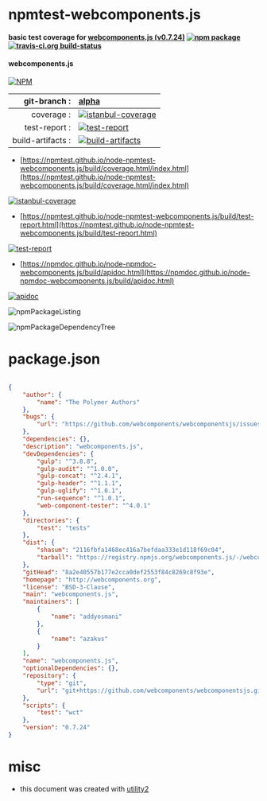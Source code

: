 # npmtest-webcomponents.js

#### basic test coverage for  [webcomponents.js (v0.7.24)](http://webcomponents.org)  [![npm package](https://img.shields.io/npm/v/npmtest-webcomponents.js.svg?style=flat-square)](https://www.npmjs.org/package/npmtest-webcomponents.js) [![travis-ci.org build-status](https://api.travis-ci.org/npmtest/node-npmtest-webcomponents.js.svg)](https://travis-ci.org/npmtest/node-npmtest-webcomponents.js)

#### webcomponents.js

[![NPM](https://nodei.co/npm/webcomponents.js.png?downloads=true&downloadRank=true&stars=true)](https://www.npmjs.com/package/webcomponents.js)

| git-branch : | [alpha](https://github.com/npmtest/node-npmtest-webcomponents.js/tree/alpha)|
|--:|:--|
| coverage : | [![istanbul-coverage](https://npmtest.github.io/node-npmtest-webcomponents.js/build/coverage.badge.svg)](https://npmtest.github.io/node-npmtest-webcomponents.js/build/coverage.html/index.html)|
| test-report : | [![test-report](https://npmtest.github.io/node-npmtest-webcomponents.js/build/test-report.badge.svg)](https://npmtest.github.io/node-npmtest-webcomponents.js/build/test-report.html)|
| build-artifacts : | [![build-artifacts](https://npmtest.github.io/node-npmtest-webcomponents.js/glyphicons_144_folder_open.png)](https://github.com/npmtest/node-npmtest-webcomponents.js/tree/gh-pages/build)|

- [https://npmtest.github.io/node-npmtest-webcomponents.js/build/coverage.html/index.html](https://npmtest.github.io/node-npmtest-webcomponents.js/build/coverage.html/index.html)

[![istanbul-coverage](https://npmtest.github.io/node-npmtest-webcomponents.js/build/screenCapture.buildCi.browser.%252Ftmp%252Fbuild%252Fcoverage.lib.html.png)](https://npmtest.github.io/node-npmtest-webcomponents.js/build/coverage.html/index.html)

- [https://npmtest.github.io/node-npmtest-webcomponents.js/build/test-report.html](https://npmtest.github.io/node-npmtest-webcomponents.js/build/test-report.html)

[![test-report](https://npmtest.github.io/node-npmtest-webcomponents.js/build/screenCapture.buildCi.browser.%252Ftmp%252Fbuild%252Ftest-report.html.png)](https://npmtest.github.io/node-npmtest-webcomponents.js/build/test-report.html)

- [https://npmdoc.github.io/node-npmdoc-webcomponents.js/build/apidoc.html](https://npmdoc.github.io/node-npmdoc-webcomponents.js/build/apidoc.html)

[![apidoc](https://npmdoc.github.io/node-npmdoc-webcomponents.js/build/screenCapture.buildCi.browser.%252Ftmp%252Fbuild%252Fapidoc.html.png)](https://npmdoc.github.io/node-npmdoc-webcomponents.js/build/apidoc.html)

![npmPackageListing](https://npmtest.github.io/node-npmtest-webcomponents.js/build/screenCapture.npmPackageListing.svg)

![npmPackageDependencyTree](https://npmtest.github.io/node-npmtest-webcomponents.js/build/screenCapture.npmPackageDependencyTree.svg)



# package.json

```json

{
    "author": {
        "name": "The Polymer Authors"
    },
    "bugs": {
        "url": "https://github.com/webcomponents/webcomponentsjs/issues"
    },
    "dependencies": {},
    "description": "webcomponents.js",
    "devDependencies": {
        "gulp": "^3.8.8",
        "gulp-audit": "^1.0.0",
        "gulp-concat": "^2.4.1",
        "gulp-header": "^1.1.1",
        "gulp-uglify": "^1.0.1",
        "run-sequence": "^1.0.1",
        "web-component-tester": "^4.0.1"
    },
    "directories": {
        "test": "tests"
    },
    "dist": {
        "shasum": "2116fbfa1468ec416a7befdaa333e1d118f69c04",
        "tarball": "https://registry.npmjs.org/webcomponents.js/-/webcomponents.js-0.7.24.tgz"
    },
    "gitHead": "8a2e40557b177e2cca0def2553f84c8269c8f93e",
    "homepage": "http://webcomponents.org",
    "license": "BSD-3-Clause",
    "main": "webcomponents.js",
    "maintainers": [
        {
            "name": "addyosmani"
        },
        {
            "name": "azakus"
        }
    ],
    "name": "webcomponents.js",
    "optionalDependencies": {},
    "repository": {
        "type": "git",
        "url": "git+https://github.com/webcomponents/webcomponentsjs.git"
    },
    "scripts": {
        "test": "wct"
    },
    "version": "0.7.24"
}
```



# misc
- this document was created with [utility2](https://github.com/kaizhu256/node-utility2)
